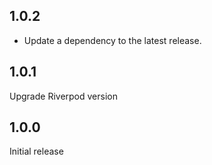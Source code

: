 ## 1.0.2

 - Update a dependency to the latest release.

## 1.0.1

Upgrade Riverpod version

## 1.0.0

Initial release